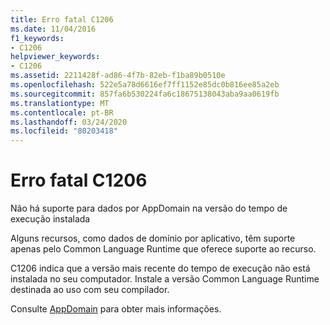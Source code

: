 ```yaml
---
title: Erro fatal C1206
ms.date: 11/04/2016
f1_keywords:
- C1206
helpviewer_keywords:
- C1206
ms.assetid: 2211428f-ad86-4f7b-82eb-f1ba89b0510e
ms.openlocfilehash: 522e5a78d6616ef7ff1152e85dc0b816ee85a2eb
ms.sourcegitcommit: 857fa6b530224fa6c18675138043aba9aa0619fb
ms.translationtype: MT
ms.contentlocale: pt-BR
ms.lasthandoff: 03/24/2020
ms.locfileid: "80203418"
---
```

# <a name="fatal-error-c1206"></a>Erro fatal C1206

Não há suporte para dados por AppDomain na versão do tempo de execução instalada

Alguns recursos, como dados de domínio por aplicativo, têm suporte apenas pelo Common Language Runtime que oferece suporte ao recurso.

C1206 indica que a versão mais recente do tempo de execução não está instalada no seu computador. Instale a versão Common Language Runtime destinada ao uso com seu compilador.

Consulte [AppDomain](../../cpp/appdomain.md) para obter mais informações.
